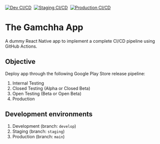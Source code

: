 [![Dev CI/CD](https://github.com/dg1223/Gamchha/actions/workflows/develop-cicd.yml/badge.svg)](https://github.com/dg1223/Gamchha/actions/workflows/develop-cicd.yml)&nbsp;
[![Staging CI/CD](https://github.com/dg1223/Gamchha/actions/workflows/staging-cicd.yml/badge.svg)](https://github.com/dg1223/Gamchha/actions/workflows/staging-cicd.yml)&nbsp;
[![Production CI/CD](https://github.com/dg1223/Gamchha/actions/workflows/production-cicd.yml/badge.svg)](https://github.com/dg1223/Gamchha/actions/workflows/production-cicd.yml)

# The Gamchha App

A dummy React Native app to implement a complete CI/CD pipeline using GitHub Actions.

## Objective

Deploy app through the following Google Play Store release pipeline:

1. Internal Testing
2. Closed Testing (Alpha or Closed Beta)
3. Open Testing (Beta or Open Beta)
4. Production

## Development environments

1. Development (branch: `develop`)
2. Staging (branch: `staging`)
3. Production (branch: `main`)

